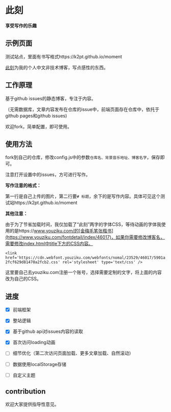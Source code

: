 # 此刻

**享受写作的乐趣**



## 示例页面

测试站点，里面有书写格式https://k2pt.github.io/moment

[此刻](https://html50.github.io/moment)为我的个人中文非技术博客，写点感性的东西。



## 工作原理

基于github issues的静态博客，专注于内容。

（无需数据库，文章内容发布在仓库的issue中，前端页面存在仓库中，依托于github pages和github issues)

欢迎fork，简单配置，即可使用。



## 使用方法

fork到自己的仓库，修改config.js中的参数`仓库名、背景音乐地址、博客名字`，保存即可。

注意打开设置中的issues，方可进行写作。



**写作注意的格式：**

第一行是自己上传的图片，第二行要`# 标题`，余下的是写作内容。具体可见这个测试站https://k2pt.github.io/moment



**其他注意：**

由于为了节省加载时间，我仅加载了“此刻”两字的字体CSS，等待动画的字体我使用的是https://www.youziku.com/的[金梅毛笔张楷书](https://www.youziku.com/fontdetail/index/46017)，如果你需要修改博客名，需要修改index.html中title下方的CSS内容。

`<link href='https://cdn.webfont.youziku.com/webfonts/nomal/23529/46017/5901a2fcf629d81470a2fcb2.css' rel='stylesheet' type='text/css' />`

这里要自己去youziku.com注册一个账号，选择需要定制的文字，将上面的内容改为自己的CSS。



## 进度


- [x] 前端框架
- [x] 整站逻辑
- [x] 基于github api对issues内容的读取
- [x] 首次访问loading动画
- [ ] 细节优化（第二次访问页面加载、更多文章加载、自然滚动）
- [ ] 数据使用localStorage存储
- [ ] 自定义主题




## contribution

欢迎大家提供指导性意见。



